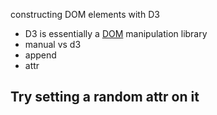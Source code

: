
constructing DOM elements with D3

 * D3 is essentially a [DOM](https://developer.mozilla.org/en-US/docs/Web/API/Document_Object_Model) manipulation library
 * manual vs d3
 * append
 * attr

## Try setting a random attr on it